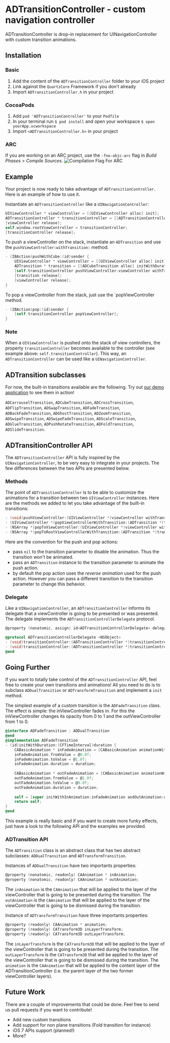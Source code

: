# ADTransitionController - custom navigation controller

ADTransitionController is drop-in replacement for UINavigationController with custom transition animations.

## Installation

### Basic
1. Add the content of the `ADTransitionController` folder to your iOS project
2. Link against the `QuartzCore` Framework if you don't already
3. Import `ADTransitionController.h` in your project

### CocoaPods

1. Add `pod 'ADTransitionController'` to your `Podfile`
2. In your terminal run `$ pod install` and open your workspace `$ open yourApp.xcworkspace`
3. Import `<ADTransitionController.h>` in your project

### ARC

If you are working on an ARC project, use the `-fno-objc-arc` flag in *Build Phases > Compile Sources*.
![Compilation Flag For ARC](http://applidium.github.io/ADTransitionController/images/fno-objc_arc.png)

## Example

Your project is now ready to take advantage of `ADTransitionController`. Here is an example of how to use it.
 
Instantiate an `ADTransitionController` like a `UINavigationController`:

```objective-c
UIViewController * viewController = [[UIViewController alloc] init];
ADTransitionController * transitionController = [[ADTransitionController alloc] initWithRootViewController:viewController];
[viewController release];
self.window.rootViewController = transitionController;
[transitionController release];
```

To push a viewController on the stack, instantiate an `ADTransition` and use the `pushViewController:withTransition:` method.

```objective-c
- (IBAction)pushWithCube:(id)sender {
    UIViewController * viewController = [[UIViewController alloc] init];
    ADTransition * transition = [[ADCubeTransition alloc] initWithDuration:0.25f orientation:ADTransitionRightToLeft sourceRect:self.view.frame];
    [self.transitionController pushViewController:viewController withTransition:transition];
    [transition release];
    [viewController release];
}
```

To pop a viewController from the stack, just use the `popViewController method.

```objective-c
- (IBAction)pop:(id)sender {
    [self.transitionController popViewController];
}
```

### Note
When a `UIViewController` is pushed onto the stack of view controllers, the property `transitionController` becomes available to the controller (see example above: `self.transitionController`). This way, an `ADTransitionController` can be used like a `UINavigationController`.

## ADTransition subclasses

For now, the built-in transitions available are the following. Try out [our demo application](https://github.com/applidium/ADTransitionController/archive/master.zip) to see them in action! 

`ADCarrouselTransition`, `ADCubeTransition`, `ADCrossTransition`, `ADFlipTransition`, `ADSwapTransition`, `ADFadeTransition`, `ADBackFadeTransition`, `ADGhostTransition`, `ADZoomTransition`, `ADSwipeTransition`, `ADSwipeFadeTransition`, `ADScaleTransition`, `ADGlueTransition`, `ADPushRotateTransition`, `ADFoldTransition`, `ADSlideTransition`.

## ADTransitionController API

The `ADTransitionController` API is fully inspired by the `UINavigationController`, to be very easy to integrate in your projects. The few differences between the two APIs are presented below.

### Methods

The point of `ADTransitionController` is to be able to customize the animations for a transition between two `UIViewController` instances. Here are the methods we added to let you take advantage of the built-in transitions: 

```objective-c
- (void)pushViewController:(UIViewController *)viewController withTransition:(ADTransition *)transition;
- (UIViewController *)popViewControllerWithTransition:(ADTransition *)transition;
- (NSArray *)popToViewController:(UIViewController *)viewController withTransition:(ADTransition *)transition;
- (NSArray *)popToRootViewControllerWithTransition:(ADTransition *)transition;
```

Here are the convention for the push and pop actions:   

- pass `nil` to the transition parameter to disable the animation. Thus the transition won't be animated.
- pass an `ADTransition` instance to the transition parameter to animate the push action.
- by default the pop action uses the *reverse animation* used for the push action. However you can pass a different transition to the transition parameter to change this behavior.


### Delegate

Like a `UINavigationController`, an `ADTransitionController` informs its delegate that a viewController is going to be presented or was presented. The delegate implements the `ADTransitionControllerDelegate` protocol.

```objective-c
@property (nonatomic, assign) id<ADTransitionControllerDelegate> delegate;
```

```objective-c
@protocol ADTransitionControllerDelegate <NSObject>
- (void)transitionController:(ADTransitionController *)transitionController willShowViewController:(UIViewController *)viewController animated:(BOOL)animated;
- (void)transitionController:(ADTransitionController *)transitionController didShowViewController:(UIViewController *)viewController animated:(BOOL)animated;
@end
```


## Going Further

If you want to totally take control of the `ADTransitionController` API, feel free to create your own transitions and animations!
All you need to do is to subclass `ADDualTransition` or `ADTransformTransition` and implement a `init` method.

The simplest example of a custom transition is the `ADFadeTransition` class. The effect is simple: the inViewController fades in. For this the inViewController changes its opacity from 0 to 1 and the outViewController from 1 to 0.

```objective-c
@interface ADFadeTransition : ADDualTransition
@end
@implementation ADFadeTransition
- (id)initWithDuration:(CFTimeInterval)duration {
    CABasicAnimation * inFadeAnimation = [CABasicAnimation animationWithKeyPath:@"opacity"];
    inFadeAnimation.fromValue = @0.0f;
    inFadeAnimation.toValue = @1.0f;
    inFadeAnimation.duration = duration;
    
    CABasicAnimation * outFadeAnimation = [CABasicAnimation animationWithKeyPath:@"opacity"];
    outFadeAnimation.fromValue = @1.0f;
    outFadeAnimation.toValue = @0.0f;
    outFadeAnimation.duration = duration;
    
    self = [super initWithInAnimation:inFadeAnimation andOutAnimation:outFadeAnimation];
    return self;
}
@end
```

This example is really basic and if you want to create more funky effects, just have a look to the following API and the examples we provided.

### ADTransition API

The `ADTransition` class is an abstract class that has two abstract subclasses: `ADDualTransition` and `ADTransformTransition`.

Instances of `ADDualTransition` have two importants properties: 

```objective-c
@property (nonatomic, readonly) CAAnimation * inAnimation;
@property (nonatomic, readonly) CAAnimation * outAnimation;
```

The `inAnimation` is the `CAAnimation` that will be applied to the layer of the viewController that is going to be presented during the transition.
The `outAnimation` is the `CAAnimation` that will be applied to the layer of the viewController that is going to be dismissed during the transition.

Instance of `ADTransformTransition` have three importants properties:

```objective-c
@property (readonly) CAAnimation * animation;
@property (readonly) CATransform3D inLayerTransform;
@property (readonly) CATransform3D outLayerTransform;
```

The `inLayerTransform` is the `CATransform3D` that will be applied to the layer of the viewController that is going to be presented during the transition.
The `outLayerTransform` is the `CATransform3D` that will be applied to the layer of the viewController that is going to be dismissed during the transition.
The `animation` is the `CAAnimation` that will be applied to the content layer of the ADTransitionController (i.e. the parent layer of the two former viewController layers).

## Future Work

There are a couple of improvements that could be done. Feel free to send us pull requests if you want to contribute!

- Add new custom transitions
- Add support for non plane transitions (Fold transition for instance)
- iOS 7 APIs support (planned!)
- More?
